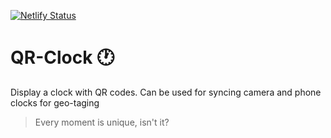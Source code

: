 [![Netlify Status](https://api.netlify.com/api/v1/badges/e1cea185-fd3e-4dd0-a8ef-c3e8dd7a792b/deploy-status)](https://app.netlify.com/sites/qr-clock/deploys)

# QR-Clock :clock1:

Display a clock with QR codes. Can be used for syncing camera and phone clocks for geo-taging 

> Every moment is unique, isn't it?
